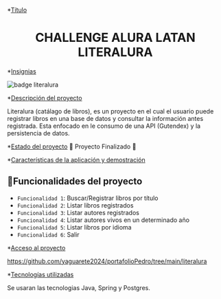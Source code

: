 

*[Título](#Título-e-imagen-de-portada)


<h1 align="center"> CHALLENGE ALURA LATAN LITERALURA </h1>


*[Insignias](#insignias)


![badge literalura](https://github.com/yaguarete2024/portafolioPedro/assets/158856712/cec18ffb-df69-445c-b445-1ac0a9a213dc)


*[Descripción del proyecto](#descripción-del-proyecto)

Literalura (catálago de libros), es un proyecto en el cual el usuario puede registrar libros en una base de datos  y consultar la información antes registrada.
Esta enfocado en le consumo de una API (Gutendex) y la persistencia de datos.

*[Estado del proyecto](#Estado-del-proyecto)
:construction: Proyecto Finalizado :construction:

*[Características de la aplicación y demostración](#Características-de-la-aplicación-y-demostración)
## :hammer:Funcionalidades del proyecto

- `Funcionalidad 1`: Buscar/Registrar libros por título
- `Funcionalidad 2`: Listar libros registrados
- `Funcionalidad 3`: Listar autores registrados
- `Funcionalidad 4`: Listar autores vivos en un determinado año
- `Funcionalidad 5`: Listar libros por idioma
- `Funcionalidad 6`: Salir

*[Acceso al proyecto](#acceso-proyecto)

https://github.com/yaguarete2024/portafolioPedro/tree/main/literalura

*[Tecnologías utilizadas](#tecnologías-utilizadas)

Se usaran las tecnologias Java, Spring y Postgres.
